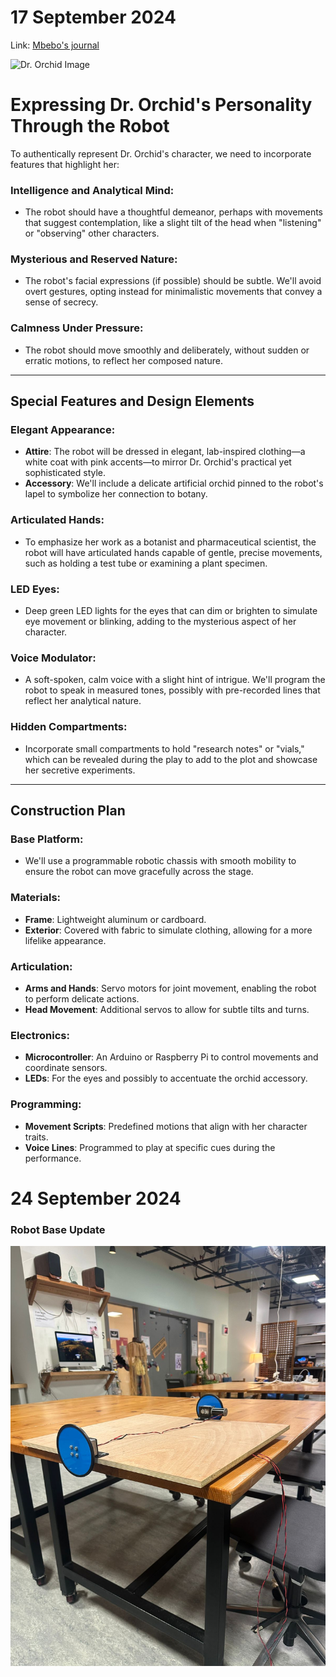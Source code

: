 # 17 September 2024

Link: [Mbebo's journal](https://github.com/nonnabyte/PerformingRobots/blob/main/journal.md)


![Dr. Orchid Image](performanceIdeas/Dr.Orchidimage.webp)
# Expressing Dr. Orchid's Personality Through the Robot

To authentically represent Dr. Orchid's character, we need to incorporate features that highlight her:

### Intelligence and Analytical Mind:
- The robot should have a thoughtful demeanor, perhaps with movements that suggest contemplation, like a slight tilt of the head when "listening" or "observing" other characters.

### Mysterious and Reserved Nature:
- The robot's facial expressions (if possible) should be subtle. We'll avoid overt gestures, opting instead for minimalistic movements that convey a sense of secrecy.

### Calmness Under Pressure:
- The robot should move smoothly and deliberately, without sudden or erratic motions, to reflect her composed nature.

---

## Special Features and Design Elements

### Elegant Appearance:
- **Attire**: The robot will be dressed in elegant, lab-inspired clothing—a white coat with pink accents—to mirror Dr. Orchid's practical yet sophisticated style.
- **Accessory**: We'll include a delicate artificial orchid pinned to the robot's lapel to symbolize her connection to botany.

### Articulated Hands:
- To emphasize her work as a botanist and pharmaceutical scientist, the robot will have articulated hands capable of gentle, precise movements, such as holding a test tube or examining a plant specimen.

### LED Eyes:
- Deep green LED lights for the eyes that can dim or brighten to simulate eye movement or blinking, adding to the mysterious aspect of her character.

### Voice Modulator:
- A soft-spoken, calm voice with a slight hint of intrigue. We'll program the robot to speak in measured tones, possibly with pre-recorded lines that reflect her analytical nature.

### Hidden Compartments:
- Incorporate small compartments to hold "research notes" or "vials," which can be revealed during the play to add to the plot and showcase her secretive experiments.

---

## Construction Plan

### Base Platform:
- We'll use a programmable robotic chassis with smooth mobility to ensure the robot can move gracefully across the stage.

### Materials:
- **Frame**: Lightweight aluminum or cardboard.
- **Exterior**: Covered with fabric to simulate clothing, allowing for a more lifelike appearance.

### Articulation:
- **Arms and Hands**: Servo motors for joint movement, enabling the robot to perform delicate actions.
- **Head Movement**: Additional servos to allow for subtle tilts and turns.

### Electronics:
- **Microcontroller**: An Arduino or Raspberry Pi to control movements and coordinate sensors.
- **LEDs**: For the eyes and possibly to accentuate the orchid accessory.

### Programming:
- **Movement Scripts**: Predefined motions that align with her character traits.
- **Voice Lines**: Programmed to play at specific cues during the performance.



# 24 September 2024
### Robot Base Update

![1](Robotbase1.jpeg)
